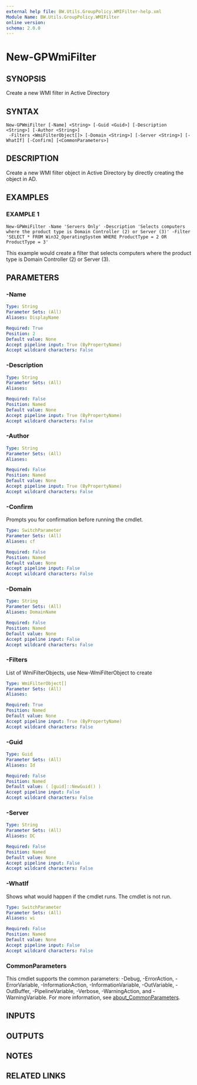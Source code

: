 ```yaml
---
external help file: BW.Utils.GroupPolicy.WMIFilter-help.xml
Module Name: BW.Utils.GroupPolicy.WMIFilter
online version:
schema: 2.0.0
---
```


# New-GPWmiFilter

## SYNOPSIS
Create a new WMI filter in Active Directory

## SYNTAX

```
New-GPWmiFilter [-Name] <String> [-Guid <Guid>] [-Description <String>] [-Author <String>]
 -Filters <WmiFilterObject[]> [-Domain <String>] [-Server <String>] [-WhatIf] [-Confirm] [<CommonParameters>]
```

## DESCRIPTION
Create a new WMI filter object in Active Directory by directly creating the object in AD.

## EXAMPLES

### EXAMPLE 1
```
New-GPWmiFilter -Name 'Servers Only' -Description 'Selects computers where the product type is Domain Controller (2) or Server (3)' -Filter 'SELECT * FROM Win32_OperatingSystem WHERE ProductType = 2 OR ProductType = 3'
```

This example would create a filter that selects computers where the product type is Domain Controller (2) or Server (3).

## PARAMETERS

### -Name

```yaml
Type: String
Parameter Sets: (All)
Aliases: DisplayName

Required: True
Position: 2
Default value: None
Accept pipeline input: True (ByPropertyName)
Accept wildcard characters: False
```

### -Description

```yaml
Type: String
Parameter Sets: (All)
Aliases:

Required: False
Position: Named
Default value: None
Accept pipeline input: True (ByPropertyName)
Accept wildcard characters: False
```

### -Author

```yaml
Type: String
Parameter Sets: (All)
Aliases:

Required: False
Position: Named
Default value: None
Accept pipeline input: True (ByPropertyName)
Accept wildcard characters: False
```

### -Confirm
Prompts you for confirmation before running the cmdlet.

```yaml
Type: SwitchParameter
Parameter Sets: (All)
Aliases: cf

Required: False
Position: Named
Default value: None
Accept pipeline input: False
Accept wildcard characters: False
```

### -Domain

```yaml
Type: String
Parameter Sets: (All)
Aliases: DomainName

Required: False
Position: Named
Default value: None
Accept pipeline input: False
Accept wildcard characters: False
```

### -Filters
List of WmiFilterObjects, use New-WmiFilterObject to create

```yaml
Type: WmiFilterObject[]
Parameter Sets: (All)
Aliases:

Required: True
Position: Named
Default value: None
Accept pipeline input: True (ByPropertyName)
Accept wildcard characters: False
```

### -Guid

```yaml
Type: Guid
Parameter Sets: (All)
Aliases: Id

Required: False
Position: Named
Default value: ( [guid]::NewGuid() )
Accept pipeline input: False
Accept wildcard characters: False
```

### -Server

```yaml
Type: String
Parameter Sets: (All)
Aliases: DC

Required: False
Position: Named
Default value: None
Accept pipeline input: False
Accept wildcard characters: False
```

### -WhatIf
Shows what would happen if the cmdlet runs.
The cmdlet is not run.

```yaml
Type: SwitchParameter
Parameter Sets: (All)
Aliases: wi

Required: False
Position: Named
Default value: None
Accept pipeline input: False
Accept wildcard characters: False
```

### CommonParameters
This cmdlet supports the common parameters: -Debug, -ErrorAction, -ErrorVariable, -InformationAction, -InformationVariable, -OutVariable, -OutBuffer, -PipelineVariable, -Verbose, -WarningAction, and -WarningVariable. For more information, see [about_CommonParameters](http://go.microsoft.com/fwlink/?LinkID=113216).

## INPUTS

## OUTPUTS

## NOTES

## RELATED LINKS
